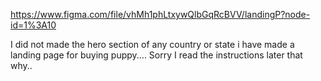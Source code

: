 https://www.figma.com/file/vhMh1phLtxywQlbGqRcBVV/landingP?node-id=1%3A10


I did not made the hero section of any country or state i have made a landing page for buying puppy.... Sorry I read the instructions later that why..
